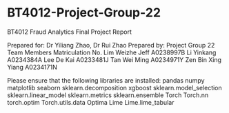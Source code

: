 # BT4012-Project-Group-22
BT4012 Fraud Analytics
Final Project Report
	 		 		 	 	 		 
Prepared for: Dr Yiliang Zhao, Dr Rui Zhao
Prepared by: Project Group 22
Team Members
Matriculation No.
Lim Weizhe Jeff
A0238997B
Li Yinkang
A0234384A
Lee De Kai
A0233481J
Tan Wei Ming
A0234971Y
Zen Bin Xing Yiang
A0234171N

Please ensure that the following libraries are installed: 
pandas 
numpy 
matplotlib 
seaborn 
sklearn.decomposition 
xgboost 
sklearn.model_selection 
sklearn.linear_model
sklearn.metrics 
sklearn.ensemble
Torch
Torch.nn
torch.optim 
Torch.utils.data
Optima 
Lime 
Lime.lime_tabular 
